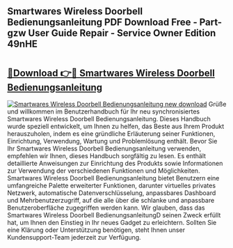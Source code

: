 ## Smartwares Wireless Doorbell Bedienungsanleitung PDF Download Free - Part-gzw User Guide Repair - Service Owner Edition 49nHE

# <h2><a href="http://df3k1bs.blite.top/?on=Smartwares+Wireless+Doorbell+Bedienungsanleitung">🔗Download 👉🔴 Smartwares Wireless Doorbell Bedienungsanleitung</a></h2>

[![Smartwares Wireless Doorbell Bedienungsanleitung new download](https://i.imgur.com/lujVjoI.png)](http://df3k1bs.blite.top/?on=Smartwares+Wireless+Doorbell+Bedienungsanleitung)
Grüße und willkommen im Benutzerhandbuch für Ihr neu synchronisiertes Smartwares Wireless Doorbell Bedienungsanleitung. Dieses Handbuch wurde speziell entwickelt, um Ihnen zu helfen, das Beste aus Ihrem Produkt herauszuholen, indem es eine gründliche Erläuterung seiner Funktionen, Einrichtung, Verwendung, Wartung und Problemlösung enthält. Bevor Sie Ihr Smartwares Wireless Doorbell Bedienungsanleitung verwenden, empfehlen wir Ihnen, dieses Handbuch sorgfältig zu lesen. Es enthält detaillierte Anweisungen zur Einrichtung des Produkts sowie Informationen zur Verwendung der verschiedenen Funktionen und Möglichkeiten. Smartwares Wireless Doorbell Bedienungsanleitung bietet Benutzern eine umfangreiche Palette erweiterter Funktionen, darunter virtuelles privates Netzwerk, automatische Datenverschlüsselung, anpassbares Dashboard und Mehrbenutzerzugriff, auf die alle über die schlanke und anpassbare Benutzeroberfläche zugegriffen werden kann. Wir glauben, dass das Smartwares Wireless Doorbell BedienungsanleitungD seinen Zweck erfüllt hat, um Ihnen den Einstieg in Ihr neues Gadget zu erleichtern. Sollten Sie eine Klärung oder Unterstützung benötigen, steht Ihnen unser Kundensupport-Team jederzeit zur Verfügung.
